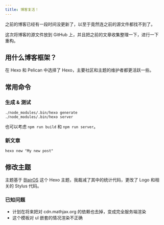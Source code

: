 ```yaml
---
title: 博客复活！
---
```


之前的博客已经有一段时间没更新了，以至于竟然连之前的源文件都找不到了。

这次将博客的源文件放到 GitHub 上，并且把之前的文章收集整理一下，进行一下重构。

## 用什么博客框架？

在 Hexo 和 Pelican 中选择了 Hexo，主要社区和主题的维护者都更活跃一些。

## 常用命令

### 生成 & 测试

```
./node_modules/.bin/hexo generate
./node_modules/.bin/hexo server
```

也可以考虑 `npm run build` 和 `npm run server`。

### 新文章

`hexo new "My new post"`

## 修改主题

主题基于 [BlairOS](https://github.com/52binge/hexo-theme-blairos) 这个 Hexo 主题，我裁减了其中的统计代码，更改了 Logo 和相关的 Stylus 代码。

### 已知问题

- 计划在将来把对 cdn.mathjax.org 的依赖也去掉，变成完全服务端渲染
- 这个模板对 ul 嵌套的情况渲染不正确